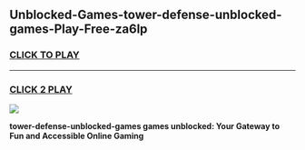 
## Unblocked-Games-tower-defense-unblocked-games-Play-Free-za6lp
<h3>
<a href="https://premium76.site?title=tower-defense-unblocked-games&ref=21A">CLICK TO PLAY</a></h3>
<hr>

<h3>
<a href="https://premium76.site?title=tower-defense-unblocked-games&ref=21A">CLICK 2 PLAY</a>
  
</h3>

<a href="https://premium76.site?title=tower-defense-unblocked-games&ref=21A"><img src="https://clearcache.store/games.png"></a>


**tower-defense-unblocked-games games unblocked: Your Gateway to Fun and Accessible Online Gaming**

